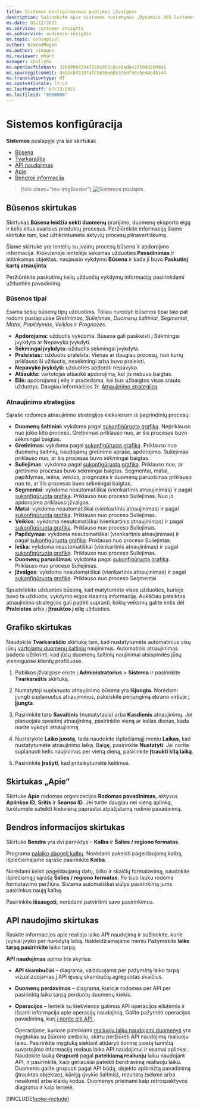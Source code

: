 ```yaml
---
title: Sistemos konfigūravimas publikos įžvalgose
description: Sužinokite apie sistemos nustatymus „Dynamics 365 Customer Insights“ publikos įžvalgų pajėgumuose.
ms.date: 02/12/2021
ms.service: customer-insights
ms.subservice: audience-insights
ms.topic: conceptual
author: NimrodMagen
ms.author: nimagen
ms.reviewer: mhart
manager: shellyha
ms.openlocfilehash: 32bb89b02947350c056c8ce8adbe37500d2099a1
ms.sourcegitcommit: dab2cbf818fafc9436e685376df94c5e44e4b144
ms.translationtype: HT
ms.contentlocale: lt-LT
ms.lasthandoff: 07/13/2021
ms.locfileid: "6556088"
---
```

# <a name="system-configuration"></a>Sistemos konfigūracija

**Sistemos** puslapyje yra šie skirtukai:
- [Būsena](#status-tab)
- [Tvarkaraštis](#schedule-tab)
- [API naudojimas](#api-usage-tab)
- [Apie](#about-tab)
- [Bendroji informacija](#general-tab)

> [!div class="mx-imgBorder"]
> ![Sistemos puslapis.](media/system-tabs.png "Sistemos puslapis")

## <a name="status-tab"></a>Būsenos skirtukas

Skirtukas **Būsena leidžia sekti duomenų** prarijimo, duomenų eksporto eigą ir kelis kitus svarbius produktų procesus. Peržiūrėkite informaciją šiame skirtuke tam, kad užtikrintumėte aktyvių procesų pilnavertiškumą.

Šiame skirtuke yra lentelių su įvairių procesų būsena ir apdorojimo informacija. Kiekvienoje lentelėje sekamas užduoties **Pavadinimas** ir atitinkamas objektas, naujausio vykdymo **Būsena** ir kada ji buvo **Paskutinį kartą atnaujinta**.

Peržiūrėkite paskutinių kelių užduočių vykdymų informaciją pasirinkdami užduoties pavadinimą.

### <a name="status-types"></a>Būsenos tipai

Esama šešių būsenų tipų užduotims. Toliau nurodyti būsenos tipai taip pat rodomi puslapiuose *Gretinimas*, *Suliejimas*, *Duomenų šaltiniai*, *Segmentai*, *Matai*, *Papildymas*, *Veiklos* ir *Prognozės*.

- **Apdorojama:** užduotis vykdoma. Būsena gali pasikeisti į Sėkmingai įvykdyta ar Nepavyko įvykdyti.
- **Sėkmingai įvykdyta:** užduotis sėkmingai įvykdyta.
- **Praleistas:**: užduotis praleista. Vienas ar daugiau procesų, nuo kurių priklauso ši užduotis, nesėkmingi arba buvo praleisti.
- **Nepavyko įvykdyti:** užduoties apdoroti nepavyko.
- **Atšaukta:** vartotojas atšaukė apdorojimą, kol jis nebuvo baigtas.
- **Eilė:** apdorojama į eilę ir pradedama, kai bus užbaigtos visos srauto užduotys. Daugiau informacijos žr. [Atnaujinimo strategijos](#refresh-policies)

### <a name="refresh-policies"></a>Atnaujinimo strategijos

Sąraše rodomos atnaujinimo strategijos kiekvienam iš pagrindinių procesų:

- **Duomenų šaltiniai:** vykdoma pagal [sukonfigūruotą grafiką](#schedule-tab). Nepriklauso nuo jokio kito proceso. Gretinimas priklauso nuo, ar šis procesas buvo sėkmingai baigtas.
- **Gretinimas:** vykdoma pagal [sukonfigūruotą grafiką](#schedule-tab). Priklauso nuo duomenų šaltinių, naudojamų gretinimo apraše, apdorojimo. Suliejimas priklauso nuo, ar šis procesas buvo sėkmingai baigtas.
- **Suliejimas**: vykdoma pagal [sukonfigūruotą grafiką](#schedule-tab). Priklauso nuo, ar gretinimo procesas buvo sėkmingai baigtas. Segmentai, matai, papildymas, ieška, veiklos, prognozės ir duomenų paruošimas priklauso nuo to, ar šis procesas buvo sėkmingai baigtas.
- **Segmentai**: vykdoma neautomatiškai (vienkartinis atnaujinimas) ir pagal [sukonfigūruotą grafiką](#schedule-tab). Priklauso nuo proceso Suliejimas. Nuo jo apdorojimo priklauso įžvalgos.
- **Matai**: vykdoma neautomatiškai (vienkartinis atnaujinimas) ir pagal [sukonfigūruotą grafiką](#schedule-tab). Priklauso nuo proceso Suliejimas.
- **Veiklos**: vykdoma neautomatiškai (vienkartinis atnaujinimas) ir pagal [sukonfigūruotą grafiką](#schedule-tab). Priklauso nuo proceso Suliejimas.
- **Papildymas**: vykdoma neautomatiškai (vienkartinis atnaujinimas) ir pagal [sukonfigūruotą grafiką](#schedule-tab). Priklauso nuo proceso Suliejimas.
- **Ieška**: vykdoma neautomatiškai (vienkartinis atnaujinimas) ir pagal [sukonfigūruotą grafiką](#schedule-tab). Priklauso nuo proceso Suliejimas.
- **Duomenų paruošimas:** vykdoma pagal [sukonfigūruotą grafiką](#schedule-tab). Priklauso nuo proceso Suliejimas.
- **Įžvalgos**: vykdoma neautomatiškai (vienkartinis atnaujinimas) ir pagal [sukonfigūruotą grafiką](#schedule-tab). Priklauso nuo proceso Segmentai.

Spustelėkite užduoties būseną, kad matytumėte visos užduoties, kurioje buvo ta užduotis, vykdymo eigos išsamią informaciją. Aukščiau pateiktos atnaujinimo strategijos gali padėti suprasti, kokių veiksmų galite imtis dėl **Praleistos** arba į **Įtrauktos į eilę** užduoties.

## <a name="schedule-tab"></a>Grafiko skirtukas

Naudokite **Tvarkaraščio** skirtuką tam, kad nustatytumėte automatinius visų jūsų [vartojamų duomenų šaltinių](data-sources.md) naujinimus. Automatinis atnaujinimas padeda užtikrinti, kad jūsų duomenų šaltinių naujinimai atsispindės jūsų vieninguose klientų profiliuose.

1. Publikos įžvalgose eikite į **Administratorius** > **Sistema** ir pasirinkite  **Tvarkaraštis** skirtuką.

2. Numatytoji suplanuoto atnaujinimo būsena yra **Išjungta**. Norėdami įjungti suplanuotus atnaujinimus, pakeiskite perjungimą ekrano viršuje į **Įjungta**.

3. Pasirinkite tarp **Savaitinis** (numatytasis) arba **Kasdienis** atnaujinimų. Jei planuojate savaitinį atnaujinimą, pasirinkite vieną ar kelias dienas, kada norite vykdyti atnaujinimą.

4. Nustatykite **Laiko juostą**, tada naudokite išplečiamąjį meniu **Laikas**, kad nustatytumėte atnaujinimo laiką. Baigę, pasirinkite **Nustatyti**. Jei norite suplanuoti kelis naujinimus per vieną dieną, pasirinkite **Įtraukti kitą laiką**.

5. Pasirinkite **Įrašyti**, kad pritaikytumėte keitimus.

## <a name="about-tab"></a>Skirtukas „Apie“

Skirtuke **Apie** rodomas organizacijos **Rodomas pavadinimas**, aktyvus **Aplinkos ID**, **Sritis** ir **Seanso ID**. Jei turite daugiau nei vieną aplinką, turėtumėte suteikti kiekvieną paprastai atpažįstamą rodinio pavadinimą.

## <a name="general-tab"></a>Bendros informacijos skirtukas

Skirtuke **Bendra** yra dvi parinktys – **Kalba** ir **Šalies / regiono formatas**.

Programa [palaiko daugelį kalbų](supported-languages.md). Norėdami pakeisti pageidaujamą kalbą, išplečiamajame sąraše pasirinkite **Kalba**.

Norėdami keisti pageidaujamą datų, laiko ir skaičių formatavimą, naudokite išplečiamąjį sąrašą **Šalies / regiono formatas**. Po šiuo lauku rodoma formatavimo peržiūra. Sistema automatiškai siūlys pasirinkimą jums pasirinkus naują kalbą.

Pasirinkite **išsaugoti**, norėdami patvirtinti savo pasirinkimus.

## <a name="api-usage-tab"></a>API naudojimo skirtukas

Raskite informacijos apie realiojo laiko API naudojimą ir sužinokite, kurie įvykiai įvyko per nurodytą laiką. Išskleidžiamajame meniu Pažymėkite **laiko tarpą pasirinkite** laiko tarpą. 

**API naudojimas** apima tris skyrius: 
- **API skambučiai** – diagrama, vaizduojama per pažymėtą laiko tarpą vizualizuojamas į API ėjusių skambučių agreguotas skaičius.

- **Duomenų perdavimas** – diagrama, kurioje rodomas per API per pasirinktą laiko tarpą perduotų duomenų kiekis.

-  **Operacijos** – lentelė su kiekvienos galimos API operacijos eilutėmis ir išsami informacija apie operacijų naudojimą. Galite pažymėti operacijos pavadinimą, kurį [į norite eiti API ](https://developer.ci.ai.dynamics.com/api-details#api=CustomerInsights&operation=Get-all-instances).

   Operacijose, kuriose pateikiami [realiuoju laiku naudojami duomenys](real-time-data-ingestion.md) yra mygtukas su žiūrono simboliu, skirtu peržiūrėti API naudojimą realiuoju laiku. Pasirinkite mygtuką siekiant atidaryti šoninę juostą turinčią suvartojimo informaciją realaus laiko API naudojimui ir esamai aplinkai.   
   Naudokite lauką **Grupuoti** pagal **pateikiamą realiuoju** laiku naudojant API, ir pasirinkite, kaip geriausiai pateikti bendravimą realiuoju laiku. Duomenis galite grupuoti pagal API būdą, objekto apibrėžtą pavadinimą (įtrauktas objektas), kūrėją (įvykio šaltinis), rezultatą (sėkmė arba nesėkmė) arba klaidų kodus. Duomenys prieinami kaip retrospektyvos diagrama ir kaip lentelė.


[!INCLUDE[footer-include](../includes/footer-banner.md)]
